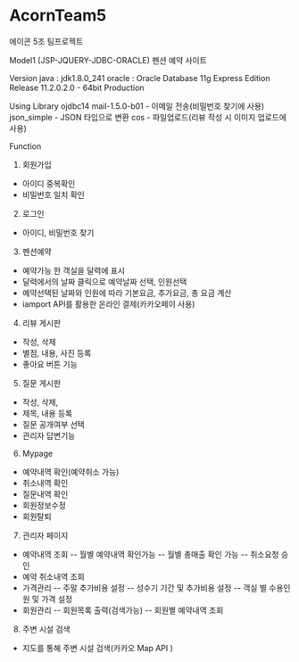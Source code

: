# AcornTeam5
에이콘 5조 팀프로젝트


Model1 (JSP-JQUERY-JDBC-ORACLE)
펜션 예약 사이트

Version
java : jdk1.8.0_241
oracle : Oracle Database 11g Express Edition Release 11.2.0.2.0 - 64bit Production

Using Library
ojdbc14
mail-1.5.0-b01 - 이메일 전송(비밀번호 찾기에 사용)
json_simple - JSON 타입으로 변환
cos - 파일업로드(리뷰 작성 시 이미지 업로드에 사용)

Function
 1. 회원가입
 - 아이디 중복확인
 - 비밀번호 일치 확인
 
 2. 로그인
 - 아이디, 비밀번호 찾기
 
 3. 펜션예약
 - 예약가능 한 객실을 달력에 표시
 - 달력에서의 날짜 클릭으로 예약날짜 선택, 인원선택
 - 예약선택된 날짜와 인원에 따라 기본요금, 추가요금, 총 요금 계산
 - iamport API를 활용한 온라인 결제(카카오페이 사용)
 
 4. 리뷰 게시판
 - 작성, 삭제
 - 별점, 내용, 사진 등록
 - 좋아요 버튼 기능
 
 5. 질문 게시판
 - 작성, 삭제, 
 - 제목, 내용 등록
 - 질문 공개여부 선택
 - 관리자 답변기능
 
 6. Mypage
 - 예약내역 확인(예약취소 가능)
 - 취소내역 확인
 - 질문내역 확인
 - 회원정보수정
 - 회원탈퇴
 
 7. 관리자 페이지
 - 예약내역 조회
  -- 월별 예약내역 확인가능
  -- 월별 총매출 확인 가능
  -- 취소요청 승인
 - 예약 취소내역 조회
 - 가격관리
  -- 주말 추가비용 설정
  -- 성수기 기간 및 추가비용 설정
  -- 객실 별 수용인원 및 가격 설정
 - 회원관리
  -- 회원목록 출력(검색가능)
  -- 회원별 예약내역 조회
 
 8. 주변 시설 검색
 - 지도를 통해 주변 시설 검색(카카오 Map API )
















